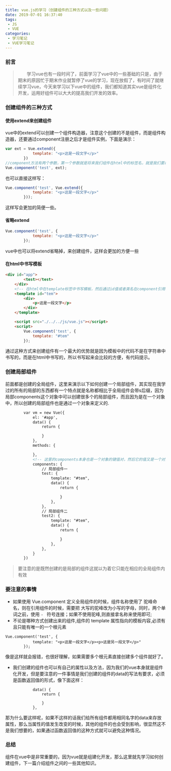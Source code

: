 ```yaml
---
title: vue.js的学习（创建组件的三种方式以及一些问题）
date: 2019-07-01 16:37:40
tags:
 - JS
 - VUE
categories:
 - 学习笔记
 - VUE学习笔记
---
```

### 前言
> &nbsp;&nbsp;&nbsp;&nbsp;&nbsp;&nbsp;&nbsp;学习vue也有一段时间了，前面学习了vue中的一些基础的只是，由于期末的原因忙于期末作业就暂停了vue的学习，现在放假了，有时间了就继续学习vue，今天来学习以下vue中的组件，我们都知道其实vue是组件化开发，运用好组件可以大大的提高我们开发的效率。
<!-- more -->

### 创建组件的三种方式
#### 使用extend来创建组件
vue中的extend可以创建一个组件构造器，注意这个创建的不是组件，而是组件构造器，还要通过component注册之后才是组件实例，下面是演示：
```js
var ext = Vue.extend({
            template: "<p>这是一段文字</p>"
        })
//component方法有两个参数，第一个参数就是将来我们组件在html中的标签名，就是我们要以什么标签名去将组件应用到网页中，第二个参数就是一个构造器，这个构造器中的template就是我们的组件的模板。
Vue.component('test', ext);
```
也可以直接这样写：
```js
Vue.component('test', Vue.extend({
            template: "<p>这是一段文字</p>"
        }));
```
这样写会更加的简便一些。

#### 省略extend
```js
Vue.component('test', {
            template: "<p>这是一段文字</p>"
        });
```
vue中也可以将extend省略掉，来创建组件，这样会更加的方便一些

#### 在html中书写模板
```html
<div id="app">
        <test></test>
    </div>
    <!-- 在html中在template标签中书写模板，然后通过id值或者类名在component引用 -->
    <template id="tem">
        <div>
            <p>这是一段文字</p>
        </div>
    </template>

    <script src="./../../js/vue.js"></script>
    <script>
        Vue.component('test', {
            template: "#tem"
        });
```
通过这种方式来创建组件有一个最大的优势就是因为模板中的代码不是在字符串中书写的，而是在html中书写的，所以书写起来会比较的方便，有代码提示。

### 创建局部组件
前面都是创建的全局组件，这里来演示以下如何创建一个局部组件，其实现在我学过的所有的局部的东西都有一个特点就是名称都相比于全局组件会带s后缀，因为局部components这个对象中可以创建很多个的局部组件，而且因为是在一个对象中，所以创建的局部组件也是通过一个对象来定义的.
```html
        var vm = new Vue({
            el: '#app',
            data() {
                return {

                }
            },
            methods: {

            },
            <!-- 这里的components本身也是一个对象的键值对，然后它的值又是一个对象，而这个对象的键就是组件的引用名，值是一个模板对象。 -->
            components: {
                // 局部组件一
                test: {
                    template: "#tem",
                    data() {
                        return {

                        }
                    },
                },
                // 局部组件二
                test2: {
                    template: "#tem",
                    data() {
                        return {

                        }
                    },
                },
            }
        })
```
>要注意的是既然创建的是局部的组件这就以为着它只能在相应的全局组件内有效

### 要注意的事情
 + 如果使用 Vue.component 定义全局组件的时候，组件名称使用了 驼峰命名，则在引用组件的时候，需要把 大写的驼峰改为小写的字母，同时，两个单词之前，使用 `` -  `` 符号连接；如果不使用驼峰,则直接拿名称来使用即可;
+  不论是哪种方式创建出来的组件,组件的 template 属性指向的模板内容,必须有且只能有唯一的一个根元素
```
Vue.component('test', {
            template: "<p>这是一段文字</p><p>这是另一段文字</p>"
        });
```
像是这样就会报错，也很好理解，如果需要多个根元素直接创建多个组件就好了。

+ 我们创建的组件也可以有自己的属性以及方法，因为我们的vue本身就是组件化开发，但是要注意的一件事情是我们创建的组件的data的写法有要求，必须是函数返回值的形式，像下面这样：
```
            data() {
                return {

                }
            },
```
那为什么要这样呢，如果不这样的话我们给所有组件都用相同名字的data来存放属性，那么当属性的值发生改变的时候，其他的组件的也会受到影响，很显然这不是我们想要的，如果通过函数返回值的这种方式就可以避免这种情况。

### 总结
组件在vue中是非常重要的，因为vue就是组建化开发，那么这里就先学习如何创建组件，下一篇介绍组件之间的一些其他知识。
